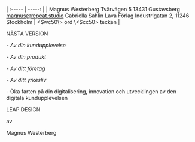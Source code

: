 | :----- | -----: |
| Magnus Westerberg Tvärvägen 5 13431 Gustavsberg magnus@repeat.studio Gabriella Sahlin Lava Förlag Industrigatan 2, 11246 Stockholm  | \<$wc50\> ord \<$cc50\> tecken  |










NÄSTA VERSION

\- *Av din kundupplevelse*

*\- Av din produkt*

*\- Av ditt företag*

*\- Av ditt yrkesliv*

\- Öka farten på din digitalisering, innovation och utvecklingen av den digitala kundupplevelsen

LEAP DESIGN


av

Magnus Westerberg
